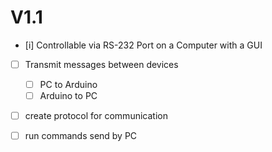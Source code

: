 # V1.1

- [i] Controllable via RS-232 Port on a Computer with a GUI
- [ ] Transmit messages between devices
	- [ ] PC to Arduino
	- [ ] Arduino to PC
- [ ] create protocol for communication
- [ ] run commands send by PC


